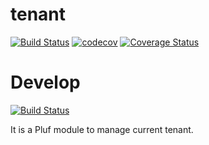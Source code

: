 # tenant

[![Build Status](https://travis-ci.org/pluf/tenant.svg?branch=master)](https://travis-ci.org/pluf/tenant)
[![codecov](https://codecov.io/gh/pluf/tenant/branch/master/graph/badge.svg)](https://codecov.io/gh/pluf/tenant)
[![Coverage Status](https://coveralls.io/repos/github/pluf/tenant/badge.svg?branch=develop)](https://coveralls.io/github/pluf/tenant?branch=develop)

# Develop

[![Build Status](https://travis-ci.org/pluf/tenant.svg?branch=develop)](https://travis-ci.org/pluf/tenant)

It is a Pluf module to manage current tenant.
